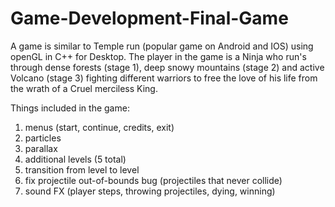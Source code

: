# Game-Development-Final-Game

A game is similar to Temple run (popular game on Android and IOS) using openGL in C++ for Desktop. 
The player in the game is a Ninja who run's through dense forests (stage 1), deep snowy mountains (stage 2) and active Volcano (stage 3) fighting different warriors to free the love of his life from the wrath of a Cruel merciless King.

Things included in the game:

1. menus (start, continue, credits, exit)
2. particles
3. parallax
4. additional levels (5 total)
5. transition from level to level
6. fix projectile out-of-bounds bug (projectiles that never collide)
7. sound FX (player steps, throwing projectiles, dying, winning)
